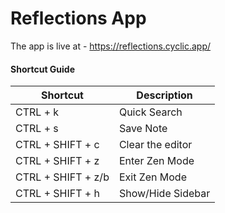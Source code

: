 # Reflections App

The app is live at - https://reflections.cyclic.app/

#### Shortcut Guide

| Shortcut           | Description       |
| ------------------ | ----------------- |
| CTRL + k           | Quick Search      |
| CTRL + s           | Save Note         |
| CTRL + SHIFT + c   | Clear the editor  |
| CTRL + SHIFT + z   | Enter Zen Mode    |
| CTRL + SHIFT + z/b | Exit Zen Mode     |
| CTRL + SHIFT + h   | Show/Hide Sidebar |
